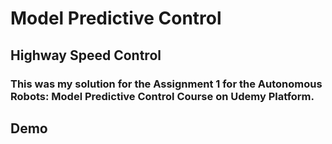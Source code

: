 # Model Predictive Control
## Highway Speed Control 
### This was my solution for the Assignment 1 for the Autonomous Robots: Model Predictive Control Course on Udemy Platform.

## Demo
